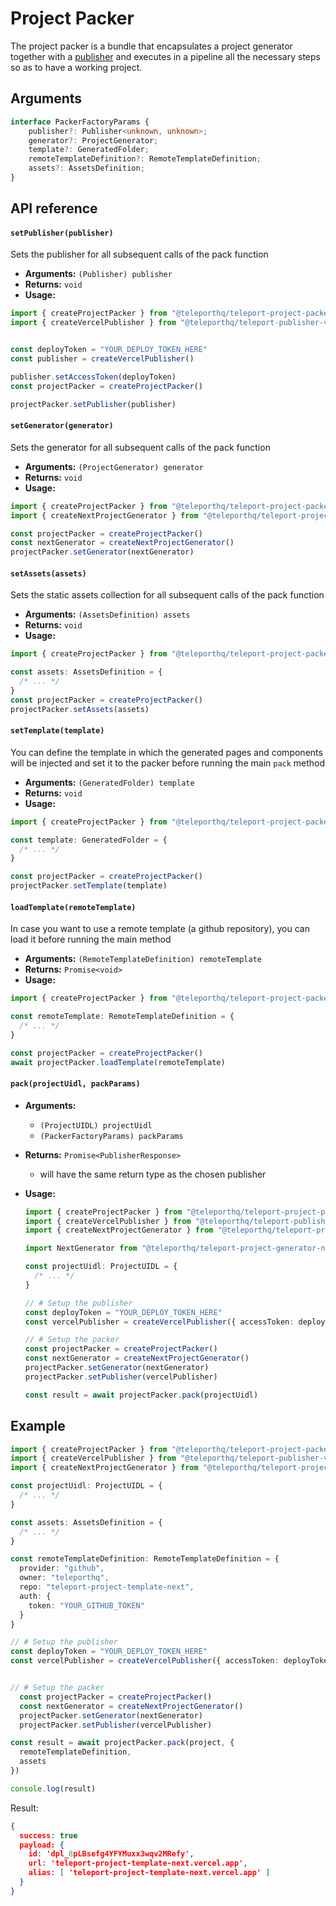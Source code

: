 # Project Packer

The project packer is a bundle that encapsulates a project generator together with a [publisher](/project-generators/publishers.html) and executes in a pipeline all the necessary steps so as to have a working project.

## Arguments

```typescript
interface PackerFactoryParams {
    publisher?: Publisher<unknown, unknown>;
    generator?: ProjectGenerator;
    template?: GeneratedFolder;
    remoteTemplateDefinition?: RemoteTemplateDefinition;
    assets?: AssetsDefinition;
}
```

## API reference

#### `setPublisher(publisher)`
Sets the publisher for all subsequent calls of the pack function
- **Arguments:** `(Publisher) publisher`
- **Returns:** `void`
- **Usage:**

```ts
import { createProjectPacker } from "@teleporthq/teleport-project-packer"
import { createVercelPublisher } from "@teleporthq/teleport-publisher-vercel"


const deployToken = "YOUR_DEPLOY_TOKEN_HERE"
const publisher = createVercelPublisher()

publisher.setAccessToken(deployToken)
const projectPacker = createProjectPacker()

projectPacker.setPublisher(publisher)
```

#### `setGenerator(generator)`
Sets the generator for all subsequent calls of the pack function
- **Arguments:** `(ProjectGenerator) generator`
- **Returns:** `void`
- **Usage:**
```ts
import { createProjectPacker } from "@teleporthq/teleport-project-packer"
import { createNextProjectGenerator } from "@teleporthq/teleport-project-generator-next"

const projectPacker = createProjectPacker()
const nextGenerator = createNextProjectGenerator()
projectPacker.setGenerator(nextGenerator)
```

#### `setAssets(assets)`
Sets the static assets collection for all subsequent calls of the pack function
- **Arguments:** `(AssetsDefinition) assets`
- **Returns:** `void`
- **Usage:**
```ts
import { createProjectPacker } from "@teleporthq/teleport-project-packer"

const assets: AssetsDefinition = {
  /* ... */
}
const projectPacker = createProjectPacker()
projectPacker.setAssets(assets)
```

#### `setTemplate(template)`
You can define the template in which the generated pages and components will be injected and set it to the packer before running the main `pack` method
- **Arguments:** `(GeneratedFolder) template`
- **Returns:** `void`
- **Usage:**
```ts
import { createProjectPacker } from "@teleporthq/teleport-project-packer"

const template: GeneratedFolder = {
  /* ... */
}

const projectPacker = createProjectPacker()
projectPacker.setTemplate(template)
```

#### `loadTemplate(remoteTemplate)`
In case you want to use a remote template (a github repository), you can load it before running the main method
- **Arguments:** `(RemoteTemplateDefinition) remoteTemplate`
- **Returns:** `Promise<void>`
- **Usage:**
```ts
import { createProjectPacker } from "@teleporthq/teleport-project-packer"

const remoteTemplate: RemoteTemplateDefinition = {
  /* ... */
}

const projectPacker = createProjectPacker()
await projectPacker.loadTemplate(remoteTemplate)
```

#### `pack(projectUidl, packParams)`

- **Arguments:**

  - `(ProjectUIDL) projectUidl`
  - `(PackerFactoryParams) packParams`

- **Returns:** `Promise<PublisherResponse>`
  - will have the same return type as the chosen publisher
- **Usage:**

  ```ts
  import { createProjectPacker } from "@teleporthq/teleport-project-packer"
  import { createVercelPublisher } from "@teleporthq/teleport-publisher-vercel"
  import { createNextProjectGenerator } from "@teleporthq/teleport-project-generator-next"

  import NextGenerator from "@teleporthq/teleport-project-generator-next"

  const projectUidl: ProjectUIDL = {
    /* ... */
  }

  // # Setup the publisher
  const deployToken = "YOUR_DEPLOY_TOKEN_HERE"
  const vercelPublisher = createVercelPublisher({ accessToken: deployToken })

  // # Setup the packer
  const projectPacker = createProjectPacker()
  const nextGenerator = createNextProjectGenerator()
  projectPacker.setGenerator(nextGenerator)
  projectPacker.setPublisher(vercelPublisher)

  const result = await projectPacker.pack(projectUidl)
  ```

## Example

```ts
import { createProjectPacker } from "@teleporthq/teleport-project-packer"
import { createVercelPublisher } from "@teleporthq/teleport-publisher-vercel"
import { createNextProjectGenerator } from "@teleporthq/teleport-project-generator-next"

const projectUidl: ProjectUIDL = {
  /* ... */
}

const assets: AssetsDefinition = {
  /* ... */
}

const remoteTemplateDefinition: RemoteTemplateDefinition = {
  provider: "github",
  owner: "teleporthq",
  repo: "teleport-project-template-next",
  auth: {
    token: "YOUR_GITHUB_TOKEN"
  }
}

// # Setup the publisher
const deployToken = "YOUR_DEPLOY_TOKEN_HERE"
const vercelPublisher = createVercelPublisher({ accessToken: deployToken })


// # Setup the packer
  const projectPacker = createProjectPacker()
  const nextGenerator = createNextProjectGenerator()
  projectPacker.setGenerator(nextGenerator)
  projectPacker.setPublisher(vercelPublisher)

const result = await projectPacker.pack(project, {
  remoteTemplateDefinition,
  assets
})

console.log(result)
```
Result:
```json
{
  success: true
  payload: {
    id: 'dpl_8pLBsefg4YFYMuxx3wqv2MRefy',
    url: 'teleport-project-template-next.vercel.app',
    alias: [ 'teleport-project-template-next.vercel.app' ]
  }
}
```
